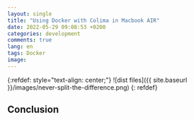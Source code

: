 ```yaml
---
layout: single
title: "Using Docker with Colima in Macbook AIR"
date: 2022-05-29 09:08:53 +0200
categories: development
comments: true
lang: en
tags: Docker 
image: 
---
```


{:refdef: style="text-align: center;"}
![dist files]({{ site.baseurl }}/images/never-split-the-difference.png)
{: refdef}




Conclusion
------------


